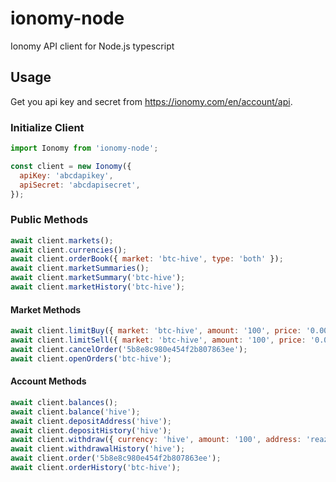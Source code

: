 # ionomy-node

Ionomy API client for Node.js typescript

## Usage

Get you api key and secret from https://ionomy.com/en/account/api.

### Initialize Client

```js
import Ionomy from 'ionomy-node';

const client = new Ionomy({
  apiKey: 'abcdapikey',
  apiSecret: 'abcdapisecret',
});
```

### Public Methods

```js
await client.markets();
await client.currencies();
await client.orderBook({ market: 'btc-hive', type: 'both' });
await client.marketSummaries();
await client.marketSummary('btc-hive');
await client.marketHistory('btc-hive');
```

#### Market Methods

```js
await client.limitBuy({ market: 'btc-hive', amount: '100', price: '0.00005' });
await client.limitSell({ market: 'btc-hive', amount: '100', price: '0.00005' });
await client.cancelOrder('5b8e8c980e454f2b807863ee');
await client.openOrders('btc-hive');
```
#### Account Methods

```js
await client.balances();
await client.balance('hive');
await client.depositAddress('hive');
await client.depositHistory('hive');
await client.withdraw({ currency: 'hive', amount: '100', address: 'reazuliqbal' });
await client.withdrawalHistory('hive');
await client.order('5b8e8c980e454f2b807863ee');
await client.orderHistory('btc-hive');
```
